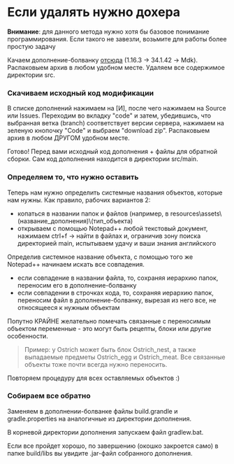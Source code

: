 # Если удалять нужно дохера
**Внимание**: для данного метода нужно хотя бы базовое понимание программирования. Если такого не завезли, возьмите для работы более простую задачу

Качаем дополнение-болванку [отсюда](http://files.minecraftforge.net/) (1.16.3 -> 34.1.42 -> Mdk).
Распаковыем архив в любом удобном месте. Удаляем все содержимое директории src.

### Скачиваем исходный код модификации
В списке дополнений нажимаем на [И], после чего нажимаем на Source или Issues. Переходим во вкладку "code" и затем, убедившись, что выбранная ветка (branch) соответствует версии сервера, нажимаем на зеленую кнопочку "Code" и выбраем "download zip".
Распаковыем архив в любом ДРУГОМ удобном месте.

Готово! Перед вами исходный код дополнения + файлы для обратной сборки. Сам код дополнения находится в директории src/main.

### Определяем то, что нужно оставить
Теперь нам нужно определить системные названия объектов, которые нам нужны. Как правило, рабочих вариантов 2:
- копаться в названии папок и файлов (например, в resources\\assets\\(название_дополнения)\\(тип_объекта)
- открываем с помощью Notepad++ любой текстовый документ, нажимаем ctrl+f -> найти в файлах и, ограничив зону поиска директорией main, испытываем удачу и ваши знания английского

Определив системное название объекта, с помощью того же Notepad++ начинаем искать все совпадения. 
- если совпадение в названии файла, то, сохраняя иерархию папок, переносим его в дополнение-болванку
- если совпадении в строчках кода, то, сохраняя иерархию папок, переносим файл в дополнение-болванку, вырезая из него все, не относящееся к нужным объектам

Попутно КРАЙНЕ желательно помечать связанные с переносимым объектом переменные - это могут быть рецепты, блоки или другие особенности.
>Пример: у Ostrich может быть блок Ostrich_nest, а также выпадаемые предметы Ostrich_egg и Ostrich_meat. Все связанные объекты тоже почти всегда нужно переносить.

Повторяем процедуру для всех оставляемых объектов :)

### Собираем все обратно
Заменяем в дополнении-болванке файлы build.grandle и gradle.properties на аналогичные из директории дополнения.

В корневой директории дополнения запускаем файл gradlew.bat. 

Если все пройдет хорошо, по завершению (окошко закроется само) в папке build/libs вы увидите .jar-файл собранного дополнения.
